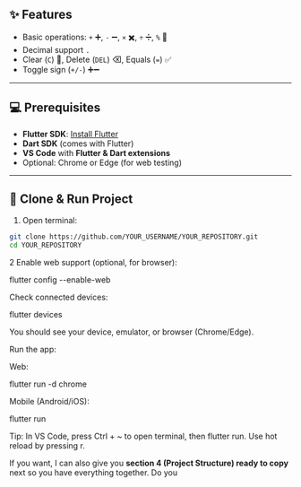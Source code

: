 ## ✨ Features

- Basic operations: `+` ➕, `-` ➖, `×` ✖️, `÷` ➗, `%` 💯  
- Decimal support `.`  
- Clear (`C`) 🧹, Delete (`DEL`) ⌫, Equals (`=`) ✅  
- Toggle sign (`+/-`) ➕➖  

---

## 💻 Prerequisites

- **Flutter SDK**: [Install Flutter](https://flutter.dev/docs/get-started/install)  
- **Dart SDK** (comes with Flutter)  
- **VS Code** with **Flutter & Dart extensions**  
- Optional: Chrome or Edge (for web testing)  

---

## 📂 Clone & Run Project

1. Open terminal:

```bash
git clone https://github.com/YOUR_USERNAME/YOUR_REPOSITORY.git
cd YOUR_REPOSITORY
```
2 Enable web support (optional, for browser):

flutter config --enable-web


Check connected devices:

flutter devices


You should see your device, emulator, or browser (Chrome/Edge).

Run the app:

Web:

flutter run -d chrome


Mobile (Android/iOS):

flutter run


Tip: In VS Code, press Ctrl + ~ to open terminal, then flutter run.
Use hot reload by pressing r.


If you want, I can also give you **section 4 (Project Structure) ready to copy** next so you have everything together. Do you

